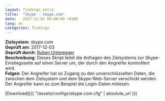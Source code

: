 ```yaml
---
layout: findings_entry
title:  "Skype - skype.com"
date:   2017-12-03 00:00:00 +0100
lang: en
categories: findings
---
```


**Zielsystem**: skype.com  
**Geprüft am**: 2017-12-03  
**Geprüft durch**: [Ruben Unteregger](https://twitter.com/rubenunteregger)  
**Beschreibung**: Dieses Skript leitet die Anfragen des Zielsystems zur Skype-Einstiegsseite auf einen Server um, der durch den Angreifer kontrolliert wird.  
**Folgen**: Der Angreifer hat so Zugang zu den unverschlüsselten Daten, die zwischen dem Zielsystem und dem Skype-Web-Server verschickt werden. Der Angreifer kann so zum Beispiel die Login-Daten mitlesen. 
  
  
[Download]({{ "/assets/configs/skype.com.cfg" | absolute_url }})
